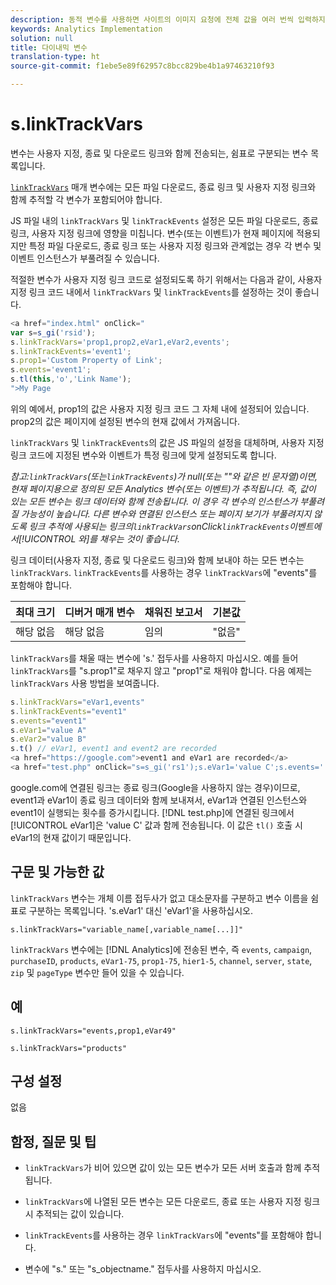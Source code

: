 ```yaml
---
description: 동적 변수를 사용하면 사이트의 이미지 요청에 전체 값을 여러 번씩 입력하지 않고도 한 변수에서 다른 변수로 값을 복사할 수 있습니다.
keywords: Analytics Implementation
solution: null
title: 다이내믹 변수
translation-type: ht
source-git-commit: f1ebe5e89f62957c8bcc829be4b1a97463210f93

---
```



# s.linkTrackVars

 변수는 사용자 지정, 종료 및 다운로드 링크와 함께 전송되는, 쉼표로 구분되는 변수 목록입니다.

[`linkTrackVars`](https://docs.adobe.com/content/help/ko-KR/analytics/implementation/javascript-implementation/variables-analytics-reporting/config-var/s-linktrackvars.html) 매개 변수에는 모든 파일 다운로드, 종료 링크 및 사용자 지정 링크와 함께 추적할 각 변수가 포함되어야 합니다.

JS 파일 내의 `linkTrackVars` 및 `linkTrackEvents` 설정은 모든 파일 다운로드, 종료 링크, 사용자 지정 링크에 영향을 미칩니다. 변수(또는 이벤트)가 현재 페이지에 적용되지만 특정 파일 다운로드, 종료 링크 또는 사용자 지정 링크와 관계없는 경우 각 변수 및 이벤트 인스턴스가 부풀려질 수 있습니다.

적절한 변수가 사용자 지정 링크 코드로 설정되도록 하기 위해서는 다음과 같이, 사용자 지정 링크 코드 내에서 `linkTrackVars` 및 `linkTrackEvents`를 설정하는 것이 좋습니다.

```js
<a href="index.html" onClick=" 
var s=s_gi('rsid'); 
s.linkTrackVars='prop1,prop2,eVar1,eVar2,events'; 
s.linkTrackEvents='event1'; 
s.prop1='Custom Property of Link'; 
s.events='event1'; 
s.tl(this,'o','Link Name'); 
">My Page 
```

위의 예에서, prop1의 값은 사용자 지정 링크 코드 그 자체 내에 설정되어 있습니다. prop2의 값은 페이지에 설정된 변수의 현재 값에서 가져옵니다.

`linkTrackVars` 및 `linkTrackEvents`의 값은 JS 파일의 설정을 대체하며, 사용자 지정 링크 코드에 지정된 변수와 이벤트가 특정 링크에 맞게 설정되도록 합니다.

*참고:`linkTrackVars`(또는`linkTrackEvents`)가 null(또는 ""와 같은 빈 문자열)이면, 현재 페이지용으로 정의된 모든 Analytics 변수(또는 이벤트)가 추적됩니다. 즉, 값이 있는 모든 변수는 링크 데이터와 함께 전송됩니다. 이 경우 각 변수의 인스턴스가 부풀려질 가능성이 높습니다. 다른 변수와 연결된 인스턴스 또는 페이지 보기가 부풀려지지 않도록 링크 추적에 사용되는 링크의`linkTrackVars`onClick`linkTrackEvents`이벤트에서[!UICONTROL 와]를 채우는 것이 좋습니다.*

링크 데이터(사용자 지정, 종료 및 다운로드 링크)와 함께 보내야 하는 모든 변수는 `linkTrackVars`. `linkTrackEvents`를 사용하는 경우 `linkTrackVars`에 "events"를 포함해야 합니다.

| 최대 크기 | 디버거 매개 변수 | 채워진 보고서 | 기본값 |
|---|---|---|---|
| 해당 없음 | 해당 없음 | 임의 | "없음" |

`linkTrackVars`를 채울 때는 변수에 's.' 접두사를 사용하지 마십시오. 예를 들어 `linkTrackVars`를 "s.prop1"로 채우지 않고 "prop1"로 채워야 합니다. 다음 예제는 `linkTrackVars` 사용 방법을 보여줍니다.

```js
s.linkTrackVars="eVar1,events" 
s.linkTrackEvents="event1" 
s.events="event1" 
s.eVar1="value A" 
s.eVar2="value B" 
s.t() // eVar1, event1 and event2 are recorded 
<a href="https://google.com">event1 and eVar1 are recorded</a> 
<a href="test.php" onClick="s=s_gi('rs1');s.eVar1='value C';s.events='';s.tl(this,'o')">eVar1 is recorded</a> 
```

google.com에 연결된 링크는 종료 링크(Google을 사용하지 않는 경우)이므로, event1과 eVar1이 종료 링크 데이터와 함께 보내져서, eVar1과 연결된 인스턴스와 event1이 실행되는 횟수를 증가시킵니다. [!DNL test.php]에 연결된 링크에서 [!UICONTROL eVar1]은 'value C' 값과 함께 전송됩니다. 이 값은 `tl()` 호출 시 eVar1의 현재 값이기 때문입니다.

## 구문 및 가능한 값

`linkTrackVars` 변수는 개체 이름 접두사가 없고 대소문자를 구분하고 변수 이름을 쉼표로 구분하는 목록입니다. 's.eVar1' 대신 'eVar1'을 사용하십시오.

```
s.linkTrackVars="variable_name[,variable_name[...]]"
```

 `linkTrackVars` 변수에는 [!DNL Analytics]에 전송된 변수, 즉 `events`, `campaign`, `purchaseID`, `products`, `eVar1-75`, `prop1-75`, `hier1-5`, `channel`, `server`, `state`, `zip` 및 `pageType` 변수만 들어 있을 수 있습니다.

## 예

```
s.linkTrackVars="events,prop1,eVar49"
```

```
s.linkTrackVars="products"
```

## 구성 설정

없음

## 함정, 질문 및 팁

* `linkTrackVars`가 비어 있으면 값이 있는 모든 변수가 모든 서버 호출과 함께 추적됩니다.
* `linkTrackVars`에 나열된 모든 변수는 모든 다운로드, 종료 또는 사용자 지정 링크 시 추적되는 값이 있습니다.
* `linkTrackEvents`를 사용하는 경우 `linkTrackVars`에 "events"를 포함해야 합니다.

* 변수에 "s." 또는 "s_objectname." 접두사를 사용하지 마십시오.
